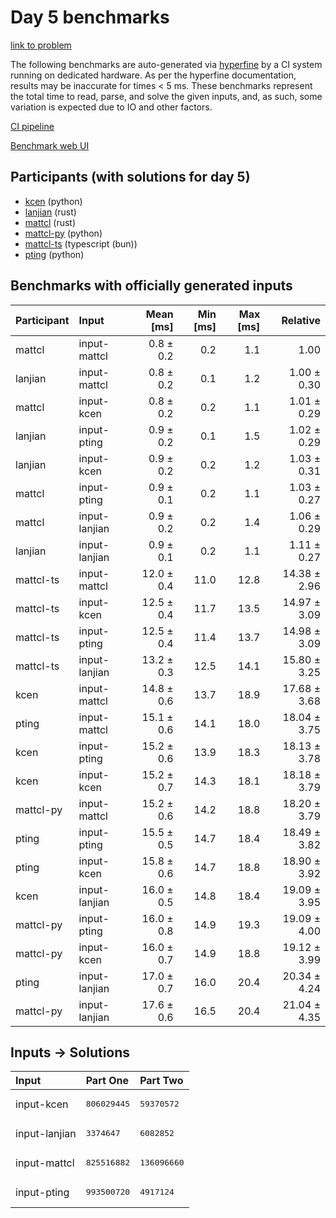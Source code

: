 # Day 5 benchmarks

[link to problem](https://adventofcode.com/2023/day/5)

The following benchmarks are auto-generated via
[hyperfine](https://github.com/sharkdp/hyperfine) by a CI system running on
dedicated hardware. As per the hyperfine documentation, results may be
inaccurate for times < 5 ms. These benchmarks represent the total time to read,
parse, and solve the given inputs, and, as such, some variation is expected due
to IO and other factors.

[CI pipeline](http://ci.papercode.net:8080/teams/main/pipelines/aoc2023)

[Benchmark web UI](https://aoc.ancalagon.black)


## Participants (with solutions for day 5)

- [kcen](https://github.com/kcen/aoc2023) (python)
- [lanjian](https://github.com/lanjian/aoc-2023) (rust)
- [mattcl](https://github.com/mattcl/aoc2023) (rust)
- [mattcl-py](https://github.com/mattcl/aoc2023-py) (python)
- [mattcl-ts](https://github.com/mattcl/aoc2023-js) (typescript (bun))
- [pting](https://github.com/pting/aoc2023) (python)


## Benchmarks with officially generated inputs

| Participant | Input | Mean [ms] | Min [ms] | Max [ms] | Relative |
|:---|:---|---:|---:|---:|---:|
| mattcl | input-mattcl | 0.8 ± 0.2 | 0.2 | 1.1 | 1.00 |
| lanjian | input-mattcl | 0.8 ± 0.2 | 0.1 | 1.2 | 1.00 ± 0.30 |
| mattcl | input-kcen | 0.8 ± 0.2 | 0.2 | 1.1 | 1.01 ± 0.29 |
| lanjian | input-pting | 0.9 ± 0.2 | 0.1 | 1.5 | 1.02 ± 0.29 |
| lanjian | input-kcen | 0.9 ± 0.2 | 0.2 | 1.2 | 1.03 ± 0.31 |
| mattcl | input-pting | 0.9 ± 0.1 | 0.2 | 1.1 | 1.03 ± 0.27 |
| mattcl | input-lanjian | 0.9 ± 0.2 | 0.2 | 1.4 | 1.06 ± 0.29 |
| lanjian | input-lanjian | 0.9 ± 0.1 | 0.2 | 1.1 | 1.11 ± 0.27 |
| mattcl-ts | input-mattcl | 12.0 ± 0.4 | 11.0 | 12.8 | 14.38 ± 2.96 |
| mattcl-ts | input-kcen | 12.5 ± 0.4 | 11.7 | 13.5 | 14.97 ± 3.09 |
| mattcl-ts | input-pting | 12.5 ± 0.4 | 11.4 | 13.7 | 14.98 ± 3.09 |
| mattcl-ts | input-lanjian | 13.2 ± 0.3 | 12.5 | 14.1 | 15.80 ± 3.25 |
| kcen | input-mattcl | 14.8 ± 0.6 | 13.7 | 18.9 | 17.68 ± 3.68 |
| pting | input-mattcl | 15.1 ± 0.6 | 14.1 | 18.0 | 18.04 ± 3.75 |
| kcen | input-pting | 15.2 ± 0.6 | 13.9 | 18.3 | 18.13 ± 3.78 |
| kcen | input-kcen | 15.2 ± 0.7 | 14.3 | 18.1 | 18.18 ± 3.79 |
| mattcl-py | input-mattcl | 15.2 ± 0.6 | 14.2 | 18.8 | 18.20 ± 3.79 |
| pting | input-pting | 15.5 ± 0.5 | 14.7 | 18.4 | 18.49 ± 3.82 |
| pting | input-kcen | 15.8 ± 0.6 | 14.7 | 18.8 | 18.90 ± 3.92 |
| kcen | input-lanjian | 16.0 ± 0.5 | 14.8 | 18.4 | 19.09 ± 3.95 |
| mattcl-py | input-pting | 16.0 ± 0.8 | 14.9 | 19.3 | 19.09 ± 4.00 |
| mattcl-py | input-kcen | 16.0 ± 0.7 | 14.9 | 18.8 | 19.12 ± 3.99 |
| pting | input-lanjian | 17.0 ± 0.7 | 16.0 | 20.4 | 20.34 ± 4.24 |
| mattcl-py | input-lanjian | 17.6 ± 0.6 | 16.5 | 20.4 | 21.04 ± 4.35 |


## Inputs -> Solutions

| Input | Part One | Part Two |
|:---|:---|:---|
|input-kcen|<pre>806029445</pre>|<pre>59370572</pre>|
|input-lanjian|<pre>3374647</pre>|<pre>6082852</pre>|
|input-mattcl|<pre>825516882</pre>|<pre>136096660</pre>|
|input-pting|<pre>993500720</pre>|<pre>4917124</pre>|